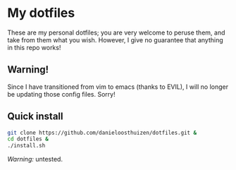 My dotfiles
===========

These are my personal dotfiles; you are very welcome to peruse
them, and take from them what you wish. However, I give no
guarantee that anything in this repo works!

Warning!
--------

Since I have transitioned from vim to emacs (thanks to EVIL),
I will no longer be updating those config files. Sorry!

Quick install
-------------

```bash
git clone https://github.com/danieloosthuizen/dotfiles.git &
cd dotfiles &
./install.sh
```

*Warning:* untested.